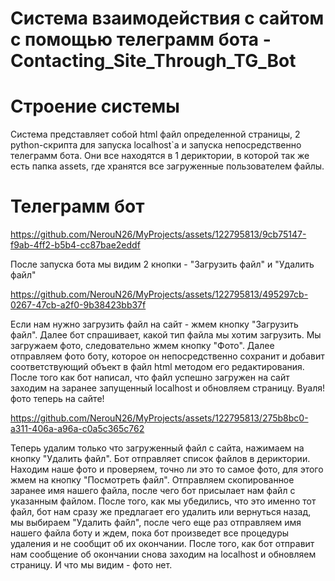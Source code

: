 # Система взаимодействия c сайтом с помощью телеграмм бота - Сontacting_Site_Through_TG_Bot

# Строение системы

Система представляет собой html файл определенной страницы, 2 python-скрипта для запуска localhost`а и запуска непосредственно телеграмм бота. Они все находятся в 1 дериктории, в которой так же есть папка assets, где хранятся все загруженные пользователем файлы.

# Телеграмм бот

https://github.com/NerouN26/MyProjects/assets/122795813/9cb75147-f9ab-4ff2-b5b4-cc87bae2eddf

После запуска бота мы видим 2 кнопки - "Загрузить файл" и "Удалить файл"

https://github.com/NerouN26/MyProjects/assets/122795813/495297cb-0267-47cb-a2f0-9b38423bb37f

Если нам нужно загрузить файл на сайт - жмем кнопку "Загрузить файл". Далее бот спрашивает, какой тип файла мы хотим загрузить. Мы загружаем фото, следовательно жмем кнопку "Фото". Далее отправляем фото боту, которое он непосредственно сохранит и добавит соответствующий объект в файл html методом его редактирования. После того как бот написал, что файл успешно загружен на сайт заходим на заранее запущенный localhost и обновляем страницу. Вуаля! фото теперь на сайте!

https://github.com/NerouN26/MyProjects/assets/122795813/275b8bc0-a311-406a-a96a-c0a5c365c762

Теперь удалим только что загруженный файл с сайта, нажимаем на кнопку "Удалить файл". Бот отправляет список файлов в дериктории. Находим наше фото и проверяем, точно ли это то самое фото, для этого жмем на кнопку "Посмотреть файл". Отправляем скопированное заранее имя нашего файла, после чего бот присылает нам файл с указанным файлом. После того, как мы убедились, что это именно тот файл, бот нам сразу же предлагает его удалить или вернуться назад, мы выбираем "Удалить файл", после чего еще раз отправляем имя нашего файла боту и ждем, пока бот произведет все процедуры удаления и не сообщит об их окончании. После того, как бот отправит нам сообщение об окончании снова заходим на localhost и обновляем страницу. И что мы видим - фото нет.
